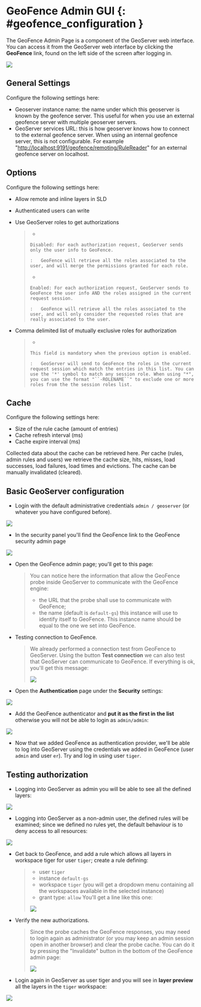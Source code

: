 # GeoFence Admin GUI {: #geofence_configuration }

The GeoFence Admin Page is a component of the GeoServer web interface. You can access it from the GeoServer web interface by clicking the **GeoFence** link, found on the left side of the screen after logging in.

![](images/configuration.png)

## General Settings

Configure the following settings here:

-   Geoserver instance name: the name under which this geoserver is known by the geofence server. This useful for when you use an external geofence server with multiple geoserver servers.
-   GeoServer services URL: this is how geoserver knows how to connect to the external geofence server. When using an internal geofence server, this is not configurable. For example "<http://localhost:9191/geofence/remoting/RuleReader>" for an external geofence server on localhost.

## Options

Configure the following settings here:

-   Allow remote and inline layers in SLD

-   Authenticated users can write

-   Use GeoServer roles to get authorizations

    > -   
    >
    >     Disabled: For each authorization request, GeoServer sends only the user info to GeoFence.
    >
    >     :   GeoFence will retrieve all the roles associated to the user, and will merge the permissions granted for each role.
    >
    > -   
    >
    >     Enabled: For each authorization request, GeoServer sends to GeoFence the user info AND the roles assigned in the current request session.
    >
    >     :   GeoFence will retrieve all the roles associated to the user, and will only consider the requested roles that are really associated to the user.

-   Comma delimited list of mutually exclusive roles for authorization

    > -   
    >
    >     This field is mandatory when the previous option is enabled.
    >
    >     :   GeoServer will send to GeoFence the roles in the current request session which match the entries in this list. You can use the '*' symbol to match any session role. When using "*", you can use the format "``-ROLENAME``" to exclude one or more roles from the the session roles list.

## Cache

Configure the following settings here:

-   Size of the rule cache (amount of entries)
-   Cache refresh interval (ms)
-   Cache expire interval (ms)

Collected data about the cache can be retrieved here. Per cache (rules, admin rules and users) we retrieve the cache size, hits, misses, load successes, load failures, load times and evictions. The cache can be manually invalidated (cleared).

## Basic GeoServer configuration

-   Login with the default administrative credentials `admin / geoserver` (or whatever you have configured before).

![](images/basic_001.png)

-   In the security panel you'll find the GeoFence link to the GeoFence security admin page

![](images/basic_002.png)

-   Open the GeoFence admin page; you'll get to this page:

    > You can notice here the information that allow the GeoFence probe inside GeoServer to communicate with the GeoFence engine:
    >
    > -   the URL that the probe shall use to communicate with GeoFence;
    > -   the name (default is ``default-gs``) this instance will use to identify itself to GeoFence. This instance name should be equal to the one we set into GeoFence.

-   Testing connection to GeoFence.

    > We already performed a connection test from GeoFence to GeoServer. Using the button **Test connection** we can also test that GeoServer can communicate to GeoFence. If everything is ok, you'll get this message:
    >
    > ![](images/basic_003.png)

-   Open the **Authentication** page under the **Security** settings:

![](images/basic_004.png)

-   Add the GeoFence authenticator and **put it as the first in the list** otherwise you will not be able to login as `admin/admin`:

![](images/basic_005.png)

-   Now that we added GeoFence as authentication provider, we'll be able to log into GeoServer using the credentials we added in GeoFence (user `admin` and user `er`). Try and log in using user `tiger`.

## Testing authorization

-   Logging into GeoServer as admin you will be able to see all the defined layers:

![](images/basic_006.png)

-   Logging into GeoServer as a non-admin user, the defined rules will be examined; since we defined no rules yet, the default behaviour is to deny access to all resources:

![](images/basic_007.png)

-   Get back to GeoFence, and add a rule which allows all layers in workspace tiger for user `tiger`; create a rule defining:

    > -   user `tiger`
    > -   instance `default-gs`
    > -   workspace `tiger` (you will get a dropdown menu containing all the workspaces available in the selected instance)
    > -   grant type: `allow` You'll get a line like this one:
    >
    > ![](images/basic_008.png)

-   Verify the new authorizations.

    > Since the probe caches the GeoFence responses, you may need to login again as administrator (or you may keep an admin session open in another browser) and clear the probe cache. You can do it by pressing the "Invalidate" button in the bottom of the GeoFence admin page:
    >
    > ![](images/basic_009.png)

-   Login again in GeoServer as user tiger and you will see in **layer preview** all the layers in the `tiger` workspace:

![](images/basic_010.png)
